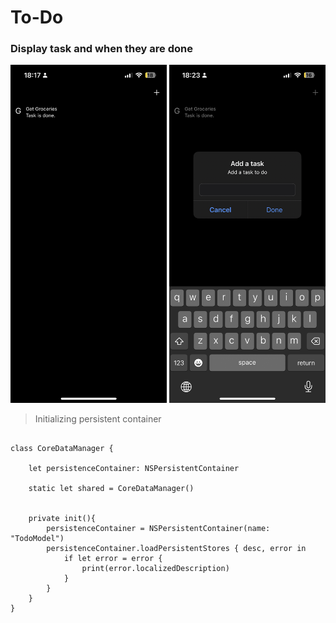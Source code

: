 # To-Do






### Display task and when they are done

<p align='left'> 
<img src="Images/IMG_9C695111291B-1.jpeg" width="250" height="541">
<img src="Images/getTodo.jpeg" width="250" height="541">
</p>







> Initializing persistent container 

```

class CoreDataManager {
    
    let persistenceContainer: NSPersistentContainer
    
    static let shared = CoreDataManager()
    
    
    private init(){
        persistenceContainer = NSPersistentContainer(name: "TodoModel")
        persistenceContainer.loadPersistentStores { desc, error in
            if let error = error {
                print(error.localizedDescription)
            }
        }
    }
}

```
